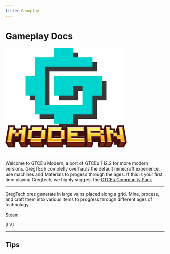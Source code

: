 ```yaml
---
title: Gameplay
---
```



# Gameplay Docs



![GTCEu Modern Logo](./assets/gregtech_logo.png)



Welcome to GTCEu Modern, a port of GTCEu 1.12.2 for more modern versions. GregTEch completly overhauls the default minecraft experience, use machines and Materials to progess through the ages.
If this is your first time playing Gregtech, we highly suggest the [GTCEu Community Pack](https://www.curseforge.com/minecraft/modpacks/gregtech-community-pack)

---

GregTech ores generate in large vains placed along a grid. Mine, process, and craft them into various items to progress through different ages of technology. 


[Steam](./Steam/index.md)


[LV]

---
## Tips